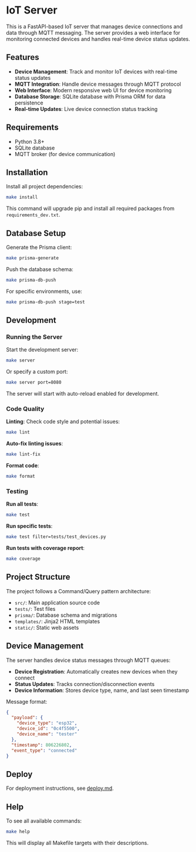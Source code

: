# IoT Server

This is a FastAPI-based IoT server that manages device connections and data through MQTT messaging. The server provides a web interface for monitoring connected devices and handles real-time device status updates.

## Features

- **Device Management**: Track and monitor IoT devices with real-time status updates
- **MQTT Integration**: Handle device messages through MQTT protocol
- **Web Interface**: Modern responsive web UI for device monitoring
- **Database Storage**: SQLite database with Prisma ORM for data persistence
- **Real-time Updates**: Live device connection status tracking

## Requirements

- Python 3.8+
- SQLite database
- MQTT broker (for device communication)

## Installation

Install all project dependencies:

```bash
make install
```

This command will upgrade pip and install all required packages from `requirements_dev.txt`.

## Database Setup

Generate the Prisma client:

```bash
make prisma-generate
```

Push the database schema:

```bash
make prisma-db-push
```

For specific environments, use:

```bash
make prisma-db-push stage=test
```

## Development

### Running the Server

Start the development server:

```bash
make server
```

Or specify a custom port:

```bash
make server port=8080
```

The server will start with auto-reload enabled for development.

### Code Quality

**Linting**: Check code style and potential issues:

```bash
make lint
```

**Auto-fix linting issues**:

```bash
make lint-fix
```

**Format code**:

```bash
make format
```

### Testing

**Run all tests**:

```bash
make test
```

**Run specific tests**:

```bash
make test filter=tests/test_devices.py
```

**Run tests with coverage report**:

```bash
make coverage
```

## Project Structure

The project follows a Command/Query pattern architecture:

- `src/`: Main application source code
- `tests/`: Test files
- `prisma/`: Database schema and migrations
- `templates/`: Jinja2 HTML templates
- `static/`: Static web assets

## Device Management

The server handles device status messages through MQTT queues:

- **Device Registration**: Automatically creates new devices when they connect
- **Status Updates**: Tracks connection/disconnection events
- **Device Information**: Stores device type, name, and last seen timestamp

Message format:
```json
{
  "payload": {
    "device_type": "esp32",
    "device_id": "0c4f5500",
    "device_name": "tester"
  },
  "timestamp": 806226802,
  "event_type": "connected"
}
```

## Deploy

For deployment instructions, see [deploy.md](deploy.md).

## Help

To see all available commands:

```bash
make help
```

This will display all Makefile targets with their descriptions.